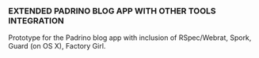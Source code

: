 ### EXTENDED PADRINO BLOG APP WITH OTHER TOOLS INTEGRATION

Prototype for the Padrino blog app with inclusion of RSpec/Webrat, Spork, Guard (on OS X), Factory Girl.